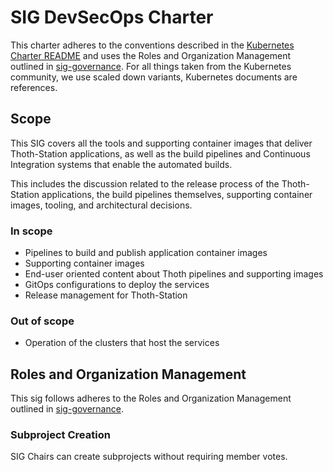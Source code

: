 # SIG DevSecOps Charter

This charter adheres to the conventions described in the [Kubernetes Charter README] and uses the Roles and Organization Management outlined in [sig-governance]. For all things taken from the Kubernetes community, we use scaled down variants, Kubernetes documents are references.

## Scope

This SIG covers all the tools and supporting container images that deliver Thoth-Station
applications, as well as the build pipelines and Continuous Integration systems
that enable the automated builds.

This includes the discussion related to the release process of the Thoth-Station
applications, the build pipelines themselves, supporting container images, tooling,
and architectural decisions.

### In scope

- Pipelines to build and publish application container images
- Supporting container images
- End-user oriented content about Thoth pipelines and supporting images
- GitOps configurations to deploy the services
- Release management for Thoth-Station

### Out of scope

- Operation of the clusters that host the services

## Roles and Organization Management

This sig follows adheres to the Roles and Organization Management outlined in [sig-governance].

### Subproject Creation

SIG Chairs can create subprojects without requiring member votes.

[kubernetes charter readme]: https://github.com/kubernetes/community/blob/master/committee-steering/governance/README.md
[sig-governance]: https://github.com/kubernetes/community/blob/master/committee-steering/governance/sig-governance.md
[sig-subprojects]: https://github.com/kubernetes/community/blob/master/sig-YOURSIG/README.md#subprojects

